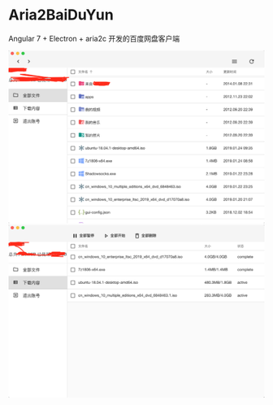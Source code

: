 # Aria2BaiDuYun

Angular 7 + Electron + aria2c 开发的百度网盘客户端

![image](https://github.com/HolidieJacqueline/Aria2BaiDuYun/blob/master/images/home.png)
![image](https://github.com/HolidieJacqueline/Aria2BaiDuYun/blob/master/images/download.png)

